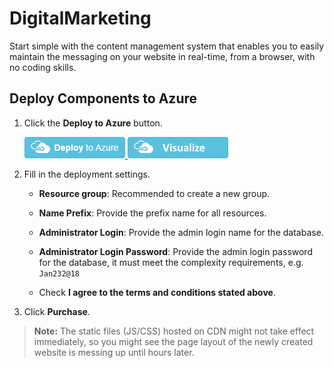 # DigitalMarketing

Start simple with the content management system that enables you to easily maintain the messaging on your website in real-time, from a browser, with no coding skills.

## Deploy Components to Azure ##

1. Click the **Deploy to Azure** button.

   <a href="https://portal.azure.com/#create/Microsoft.Template/uri/https%3A%2F%2Fraw.githubusercontent.com%2FAzure%2Fazure-quickstart-templates%2Fmaster%2F201-web-app-branded-website-solution%2Fazuredeploy.json" target="_blank">
     <img src="https://raw.githubusercontent.com/Azure/azure-quickstart-templates/master/1-CONTRIBUTION-GUIDE/images/deploytoazure.png"/>
   </a>

   <a href="http://armviz.io/#/?load=https%3A%2F%2Fraw.githubusercontent.com%2FAzure%2Fazure-quickstart-templates%2Fmaster%2F201-web-app-branded-website-solution%2Fazuredeploy.json" target="_blank">
     <img src="https://raw.githubusercontent.com/Azure/azure-quickstart-templates/master/1-CONTRIBUTION-GUIDE/images/visualizebutton.png"/>
   </a>

2. Fill in the deployment settings.

   - **Resource group**: Recommended to create a new group.

   - **Name Prefix**: Provide the prefix name for all resources.

   - **Administrator Login**: Provide the admin login name for the database.

   - **Administrator Login Password**: Provide the admin login password for the database, it must meet the complexity requirements, e.g. `Jan232@18`

   - Check **I agree to the terms and conditions stated above**.

4. Click **Purchase**.

> **Note:** The static files (JS/CSS) hosted on CDN might not take effect immediately, so you might see the page layout of the newly created website is messing up until hours later.
